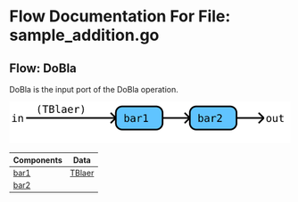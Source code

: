 # Flow Documentation For File: sample_addition.go

## Flow: DoBla
DoBla is the input port of the DoBla operation.

![Flow: DoBla](./DoBla.svg)

Components | Data
---------- | -----
[bar1](./sample_addition.go#L26L29) | [TBlaer](./sample_addition.go#L5L5)
[bar2](./sample_addition.go#L31L34) | 

